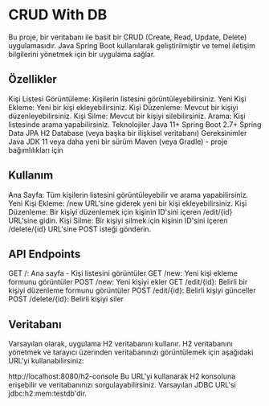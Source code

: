 # CRUD With DB

Bu proje, bir veritabanı ile basit bir CRUD (Create, Read, Update, Delete) uygulamasıdır. Java Spring Boot kullanılarak geliştirilmiştir ve temel iletişim bilgilerini yönetmek için bir uygulama sağlar.

## Özellikler
Kişi Listesi Görüntüleme: Kişilerin listesini görüntüleyebilirsiniz.
Yeni Kişi Ekleme: Yeni bir kişi ekleyebilirsiniz.
Kişi Düzenleme: Mevcut bir kişiyi düzenleyebilirsiniz.
Kişi Silme: Mevcut bir kişiyi silebilirsiniz.
Arama: Kişi listesinde arama yapabilirsiniz.
Teknolojiler
Java 11+
Spring Boot 2.7+
Spring Data JPA
H2 Database (veya başka bir ilişkisel veritabanı)
Gereksinimler
Java JDK 11 veya daha yeni bir sürüm
Maven (veya Gradle) - proje bağımlılıkları için

## Kullanım
Ana Sayfa: Tüm kişilerin listesini görüntüleyebilir ve arama yapabilirsiniz.
Yeni Kişi Ekleme: /new URL'sine giderek yeni bir kişi ekleyebilirsiniz.
Kişi Düzenleme: Bir kişiyi düzenlemek için kişinin ID'sini içeren /edit/{id} URL'sine gidin.
Kişi Silme: Bir kişiyi silmek için kişinin ID'sini içeren /delete/{id} URL'sine POST isteği gönderin.

## API Endpoints
GET /: Ana sayfa - Kişi listesini görüntüler
GET /new: Yeni kişi ekleme formunu görüntüler
POST /new: Yeni kişiyi ekler
GET /edit/{id}: Belirli bir kişiyi düzenleme formunu görüntüler
POST /edit/{id}: Belirli kişiyi günceller
POST /delete/{id}: Belirli kişiyi siler

## Veritabanı
Varsayılan olarak, uygulama H2 veritabanını kullanır. H2 veritabanını yönetmek ve tarayıcı üzerinden veritabanınızı görüntülemek için aşağıdaki URL'yi kullanabilirsiniz:

http://localhost:8080/h2-console
Bu URL'yi kullanarak H2 konsoluna erişebilir ve veritabanınızı sorgulayabilirsiniz. Varsayılan JDBC URL'si jdbc:h2:mem:testdb'dir.
